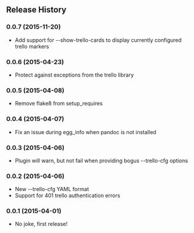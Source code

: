 ## Release History

### 0.0.7 (2015-11-20)

* Add support for --show-trello-cards to display currently configured trello markers

### 0.0.6 (2015-04-23)

* Protect against exceptions from the trello library

### 0.0.5 (2015-04-08)

* Remove flake8 from setup_requires

### 0.0.4 (2015-04-07)

* Fix an issue during egg_info when pandoc is not installed

### 0.0.3 (2015-04-06)

* Plugin will warn, but not fail when providing bogus --trello-cfg options

### 0.0.2 (2015-04-06)

* New --trello-cfg YAML format
* Support for 401 trello authentication errors

### 0.0.1 (2015-04-01)

* No joke, first release!
